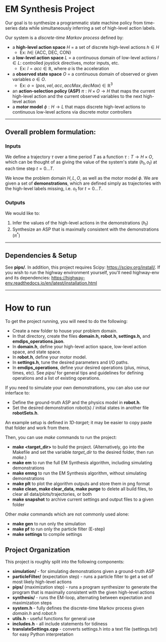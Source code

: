 # EM Synthesis Project

Our goal is to synthesize a programmatic state machine policy from time-series data while simultaneously inferring a set of high-level action labels.

Our system is a *discrete-time Markov process* defined by:
   - a **high-level action space** $H$ = a set of discrete high-level actions $h \in H$
     - Ex: $h \in$ {ACC, DEC, CON}
   - a **low-level action space** $L$ = a continuous domain of low-level actions $l \in L$: controlled joystick directives, motor inputs, etc.
     - Ex: $l = acc \in \mathbb{R}$, where $a$ is the acceleration
   - a **observed state space** $O$ = a continuous domain of observed or given variables $o \in O$.
     - Ex: $o = (pos, vel, acc, accMax, decMax) \in \mathbb{R}^3$
   - an **action-selection policy (ASP)** $\pi: H \times O \rightarrow H$ that maps the current high-level action and the current observed variables to the next high-level action
   - a **motor model** $\phi: H \rightarrow L$ that maps discrete high-level actions to continuous low-level actions via discrete motor controllers

---
## Overall problem formulation:
### Inputs
We define a trajectory $\tau$ over a time period $T$ as a function $\tau : T \rightarrow H \times O$, which can be thought of as giving the value of the system's state $(h_t, o_t)$ at each time step $t=0...T$.

We know the problem domain $H, L, O$, as well as the motor model $\phi$. We are given a set of **demonstrations**, which are defined simply as trajectories with the high-level labels missing, i.e. $o_t$ for $t = 0...T$.

### Outputs
We would like to:
1. Infer the values of the high-level actions in the demonstrations ($h_t$)
2. Synthesize an ASP that is maximally consistent with the demonstrations ($\pi^*$)

---
## Dependencies & Setup
See **pips/**. 
In addition, this project requires Scipy: https://scipy.org/install/.
If you wish to run the highway environment yourself, you'll need highway-env and its dependencies: https://highway-env.readthedocs.io/en/latest/installation.html

---
# How to run
To get the project running, you will need to do the following:
- Create a new folder to house your problem domain. 
- In that directory, create the files **domain.h, robot.h, settings.h,** and **emdips_operations.json**. 
- In **domain.h**, define your high-level action space, low-level action space, and state space.
- In **robot.h**, define your motor model.
- In **settings.h**, tune the desired parameters and I/O paths.
- In **emdips_operations**, define your desired operations (plus, minus, times, etc). See *pips/* for general tips and guidelines for defining operations and a list of existing operations.

If you need to simulate your own demonstrations, you can also use our interface to:
- Define the ground-truth ASP and the physics model in **robot.h**.
- Set the desired demonstration robot(s) / initial states in another file **robotSets.h**.

An example setup is defined in *1D-target*; it may be easier to copy paste that folder and work from there.

Then, you can use *make* commands to run the project:
- **make <target_dir>** to build the project. (Alternatively, go into the Makefile and set the variable *target_dir* to the desired folder, then run *make*.)
- **make em** to run the full EM Synthesis algorithm, including simulating demonstrations
- **make emng** to run the EM Synthesis algorithm, without simulating demonstrations
- **make plt** to plot the algorithm outputs and store them in png format
- **make clean, make clear_data, make purge** to delete all build files, to clear all data/plots/trajectories, or both
- **make snapshot** to archive current settings and output files to a given folder


Other *make* commands which are not commonly used alone:
- **make gen** to run only the simulation
- **make pf** to run only the particle filter (E-step)
- **make settings** to compile settings

## Project Organization
This project is roughly split into the following components:

- **simulation/** - for simulating demonstrations given a ground-truth ASP
- **particleFilter/** (expectation step) - runs a particle filter to get a set of most likely high-level actions
- **pips/** (maximization step) - runs a program synthesizer to generate the program that is maximally consistent with the given high-level actions
- **synthesis/** - runs the EM-loop, alternating between expectation and maximization steps
- **system.h** - fully defines the discrete-time Markov process given *domain.h* and *robot.h*
- **utils.h** - useful functions for general use
- **includes.h** - all include statements for tidiness
- **translateSettings.cpp** - converts settings.h into a text file (settings.txt) for easy Python interpretation